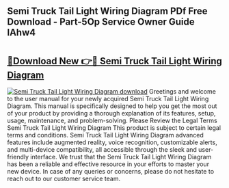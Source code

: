 ## Semi Truck Tail Light Wiring Diagram PDf Free Download - Part-5Op Service Owner Guide lAhw4

# <h2><a href="http://dfs0yua.blite.top/?on=Semi+Truck+Tail+Light+Wiring+Diagram">🔗Download New 👉🔴 Semi Truck Tail Light Wiring Diagram</a></h2>

[![Semi Truck Tail Light Wiring Diagram download](https://i.imgur.com/lujVjoI.png)](http://dfs0yua.blite.top/?on=Semi+Truck+Tail+Light+Wiring+Diagram)
Greetings and welcome to the user manual for your newly acquired Semi Truck Tail Light Wiring Diagram. This manual is specifically designed to help you get the most out of your product by providing a thorough explanation of its features, setup, usage, maintenance, and problem-solving. Please Review the Legal Terms Semi Truck Tail Light Wiring Diagram This product is subject to certain legal terms and conditions. Semi Truck Tail Light Wiring Diagram advanced features include augmented reality, voice recognition, customizable alerts, and multi-device compatibility, all accessible through the sleek and user-friendly interface. We trust that the Semi Truck Tail Light Wiring Diagram has been a reliable and effective resource in your efforts to master your new device. In case of any queries or concerns, please do not hesitate to reach out to our customer service team.
